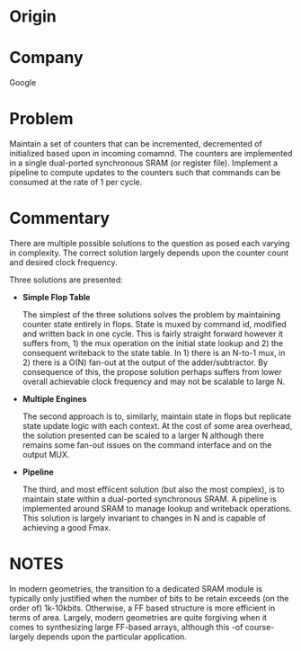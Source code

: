 # Origin

# Company

Google

# Problem

Maintain a set of counters that can be incremented, decremented of initialized
based upon in incoming comamnd. The counters are implemented in a single
dual-ported synchronous SRAM (or register file). Implement a pipeline to compute
updates to the counters such that commands can be consumed at the rate of 1 per
cycle.

# Commentary

There are multiple possible solutions to the question as posed each
varying in complexity. The correct solution largely depends upon the
counter count and desired clock frequency.

Three solutions are presented:

* __Simple Flop Table__

  The simplest of the three solutions solves the problem by
  maintaining counter state entirely in flops. State is muxed by
  command id, modified and written back in one cycle. This is fairly
  straight forward however it suffers from, 1) the mux operation on
  the initial state lookup and 2) the consequent writeback to the
  state table. In 1) there is an N-to-1 mux, in 2) there is a O(N)
  fan-out at the output of the adder/subtractor. By consequence of
  this, the propose solution perhaps suffers from lower overall
  achievable clock frequency and may not be scalable to large N.

* __Multiple Engines__

  The second approach is to, similarly, maintain state in flops but
  replicate state update logic with each context. At the cost of some
  area overhead, the solution presented can be scaled to a larger N
  although there remains some fan-out issues on the command interface
  and on the output MUX.

* __Pipeline__

  The third, and most effiicent solution (but also the most complex),
  is to maintain state within a dual-ported synchronous SRAM. A
  pipeline is implemented around SRAM to manage lookup and writeback
  operations. This solution is largely invariant to changes in N and
  is capable of achieving a good Fmax.


# NOTES

In modern geometries, the transition to a dedicated SRAM module is
typically only justified when the number of bits to be retain exceeds
(on the order of) 1k-10kbits. Otherwise, a FF based structure is more
efficient in terms of area. Largely, modern geometries are quite
forgiving when it comes to synthesizing large FF-based arrays,
although this -of course- largely depends upon the particular
application.

